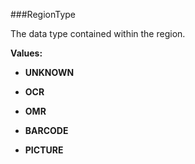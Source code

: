 ###RegionType

The data type contained within the region.

**Values:**

* **UNKNOWN**

* **OCR**

* **OMR**

* **BARCODE**

* **PICTURE**


